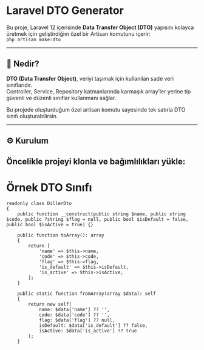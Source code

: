 # Laravel DTO Generator

Bu proje, Laravel 12 içerisinde **Data Transfer Object (DTO)** yapısını kolayca üretmek için geliştirdiğim özel bir Artisan komutunu içerir:  
`php artisan make:dto`

---

## 🚀 Nedir?

**DTO (Data Transfer Object)**, veriyi taşımak için kullanılan sade veri sınıflarıdır.  
Controller, Service, Repository katmanlarında karmaşık array’ler yerine tip güvenli ve düzenli sınıflar kullanmanı sağlar.

Bu projede oluşturduğum özel artisan komutu sayesinde tek satırla DTO sınıfı oluşturabilirsin.

---

## ⚙️ Kurulum
Öncelikle projeyi klonla ve bağımlılıkları yükle:
---
# Örnek DTO Sınıfı

```
readonly class DillerDto
{    
    public function __construct(public string $name, public string $code, public ?string $flag = null, public bool $isDefault = false, public bool $isActive = true) {}

    public function toArray(): array
    {
        return [
            'name' => $this->name,
            'code' => $this->code,
            'flag' => $this->flag,
            'is_default' => $this->isDefault,
            'is_active' => $this->isActive,
        ];
    }

    public static function fromArray(array $data): self
    {
        return new self(
            name: $data['name'] ?? '',
            code: $data['code'] ?? '',
            flag: $data['flag'] ?? null,
            isDefault: $data['is_default'] ?? false,
            isActive: $data['is_active'] ?? true
        );
    }
````	
